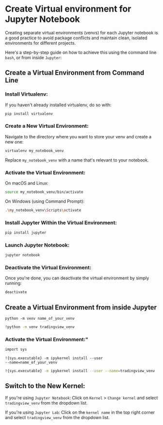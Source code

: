 # Create Virtual environment for Jupyter Notebook
Creating separate virtual environments (venvs) for each Jupyter notebook is a good practice to avoid package conflicts and maintain clean, isolated environments for different projects.<br> 

Here's a step-by-step guide on how to achieve this using the command line `bash`, or from inside `Jupyter`:

## Create a Virtual Environment from Command Line

### Install Virtualenv:

If you haven't already installed virtualenv, do so with:

```bash
pip install virtualenv
```
### Create a New Virtual Environment:

Navigate to the directory where you want to store your venv and create a new one:

```bash
virtualenv my_notebook_venv
```
Replace `my_notebook_venv` with a name that's relevant to your notebook.

### Activate the Virtual Environment:

On macOS and Linux:

```bash
source my_notebook_venv/bin/activate
```

On Windows (using Command Prompt):

```bash
.\my_notebook_venv\Scripts\activate
```

### Install Jupyter Within the Virtual Environment:

```bash
pip install jupyter
```

### Launch Jupyter Notebook:

```bash
jupyter notebook
```

### Deactivate the Virtual Environment:

Once you're done, you can deactivate the virtual environment by simply running:

```bash
deactivate
```

## Create a Virtual Environment from inside Jupyter

<code>python -m venv name_of_your_venv</code>

```bash
!python -m venv tradingview_venv
```

### Activate the Virtual Environment:"

```bash
import sys
```

<code>!{sys.executable} -m ipykernel install --user --name=name_of_your_venv</code>

```bash
!{sys.executable} -m ipykernel install --user --name=tradingview_venv
```

## Switch to the New Kernel:

If you're using `Jupyter Notebook`: Click on `Kernel` > `Change kernel` and select `tradingview_venv` from the dropdown list.<br>

If you're using `Jupyter Lab`: Click on the `kernel name` in the top right corner and select `tradingview_venv` from the dropdown list.
